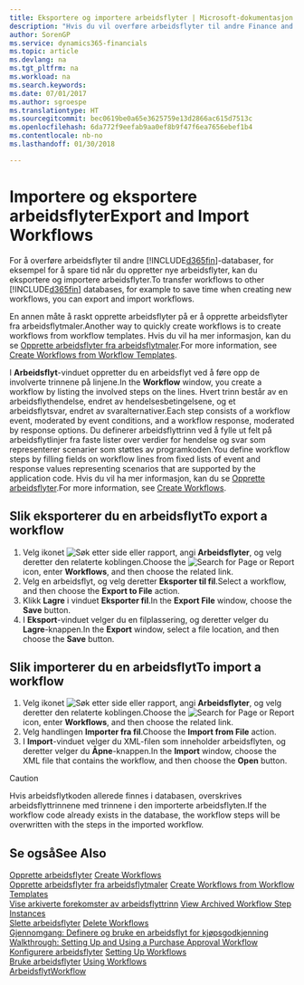 ```yaml
---
title: Eksportere og importere arbeidsflyter | Microsoft-dokumentasjon
description: "Hvis du vil overføre arbeidsflyter til andre Finance and Operations, Business edition-databaser, for eksempel for å spare tid når du oppretter nye arbeidsflyter, kan du eksportere og importere arbeidsflyter."
author: SorenGP
ms.service: dynamics365-financials
ms.topic: article
ms.devlang: na
ms.tgt_pltfrm: na
ms.workload: na
ms.search.keywords: 
ms.date: 07/01/2017
ms.author: sgroespe
ms.translationtype: HT
ms.sourcegitcommit: bec0619be0a65e3625759e13d2866ac615d7513c
ms.openlocfilehash: 6da772f9eefab9aa0ef8b9f47f6ea7656ebef1b4
ms.contentlocale: nb-no
ms.lasthandoff: 01/30/2018

---
```

# <a name="export-and-import-workflows"></a><span data-ttu-id="4a0b7-103">Importere og eksportere arbeidsflyter</span><span class="sxs-lookup"><span data-stu-id="4a0b7-103">Export and Import Workflows</span></span>
<span data-ttu-id="4a0b7-104">For å overføre arbeidsflyter til andre [!INCLUDE[d365fin](includes/d365fin_md.md)]-databaser, for eksempel for å spare tid når du oppretter nye arbeidsflyter, kan du eksportere og importere arbeidsflyter.</span><span class="sxs-lookup"><span data-stu-id="4a0b7-104">To transfer workflows to other [!INCLUDE[d365fin](includes/d365fin_md.md)] databases, for example to save time when creating new workflows, you can export and import workflows.</span></span>  

 <span data-ttu-id="4a0b7-105">En annen måte å raskt opprette arbeidsflyter på er å opprette arbeidsflyter fra arbeidsflytmaler.</span><span class="sxs-lookup"><span data-stu-id="4a0b7-105">Another way to quickly create workflows is to create workflows from workflow templates.</span></span> <span data-ttu-id="4a0b7-106">Hvis du vil ha mer informasjon, kan du se [Opprette arbeidsflyter fra arbeidsflytmaler](across-how-to-create-workflows-from-workflow-templates.md).</span><span class="sxs-lookup"><span data-stu-id="4a0b7-106">For more information, see [Create Workflows from Workflow Templates](across-how-to-create-workflows-from-workflow-templates.md).</span></span>  

 <span data-ttu-id="4a0b7-107">I **Arbeidsflyt**-vinduet oppretter du en arbeidsflyt ved å føre opp de involverte trinnene på linjene.</span><span class="sxs-lookup"><span data-stu-id="4a0b7-107">In the **Workflow** window, you create a workflow by listing the involved steps on the lines.</span></span> <span data-ttu-id="4a0b7-108">Hvert trinn består av en arbeidsflythendelse, endret av hendelsesbetingelsene, og et arbeidsflytsvar, endret av svaralternativer.</span><span class="sxs-lookup"><span data-stu-id="4a0b7-108">Each step consists of a workflow event, moderated by event conditions, and a workflow response, moderated by response options.</span></span> <span data-ttu-id="4a0b7-109">Du definerer arbeidsflyttrinn ved å fylle ut felt på arbeidsflytlinjer fra faste lister over verdier for hendelse og svar som representerer scenarier som støttes av programkoden.</span><span class="sxs-lookup"><span data-stu-id="4a0b7-109">You define workflow steps by filling fields on workflow lines from fixed lists of event and response values representing scenarios that are supported by the application code.</span></span> <span data-ttu-id="4a0b7-110">Hvis du vil ha mer informasjon, kan du se [Opprette arbeidsflyter](across-how-to-create-workflows.md).</span><span class="sxs-lookup"><span data-stu-id="4a0b7-110">For more information, see [Create Workflows](across-how-to-create-workflows.md).</span></span>  

## <a name="to-export-a-workflow"></a><span data-ttu-id="4a0b7-111">Slik eksporterer du en arbeidsflyt</span><span class="sxs-lookup"><span data-stu-id="4a0b7-111">To export a workflow</span></span>  
1.  <span data-ttu-id="4a0b7-112">Velg ikonet ![Søk etter side eller rapport](media/ui-search/search_small.png "Søk etter side eller rapport"), angi **Arbeidsflyter**, og velg deretter den relaterte koblingen.</span><span class="sxs-lookup"><span data-stu-id="4a0b7-112">Choose the ![Search for Page or Report](media/ui-search/search_small.png "Search for Page or Report icon") icon, enter **Workflows**, and then choose the related link.</span></span>  
2.  <span data-ttu-id="4a0b7-113">Velg en arbeidsflyt, og velg deretter **Eksporter til fil**.</span><span class="sxs-lookup"><span data-stu-id="4a0b7-113">Select a workflow, and then choose the **Export to File** action.</span></span>  
3.  <span data-ttu-id="4a0b7-114">Klikk **Lagre** i vinduet **Eksporter fil**.</span><span class="sxs-lookup"><span data-stu-id="4a0b7-114">In the **Export File** window, choose the **Save** button.</span></span>  
4.  <span data-ttu-id="4a0b7-115">I **Eksport**-vinduet velger du en filplassering, og deretter velger du **Lagre**-knappen.</span><span class="sxs-lookup"><span data-stu-id="4a0b7-115">In the **Export** window, select a file location, and then choose the **Save** button.</span></span>  

## <a name="to-import-a-workflow"></a><span data-ttu-id="4a0b7-116">Slik importerer du en arbeidsflyt</span><span class="sxs-lookup"><span data-stu-id="4a0b7-116">To import a workflow</span></span>  
1.  <span data-ttu-id="4a0b7-117">Velg ikonet ![Søk etter side eller rapport](media/ui-search/search_small.png "Søk etter side eller rapport"), angi **Arbeidsflyter**, og velg deretter den relaterte koblingen.</span><span class="sxs-lookup"><span data-stu-id="4a0b7-117">Choose the ![Search for Page or Report](media/ui-search/search_small.png "Search for Page or Report icon") icon, enter **Workflows**, and then choose the related link.</span></span>  
2.  <span data-ttu-id="4a0b7-118">Velg handlingen **Importer fra fil**.</span><span class="sxs-lookup"><span data-stu-id="4a0b7-118">Choose the **Import from File** action.</span></span>  
3.  <span data-ttu-id="4a0b7-119">I **Import**-vinduet velger du XML-filen som inneholder arbeidsflyten, og deretter velger du **Åpne**-knappen.</span><span class="sxs-lookup"><span data-stu-id="4a0b7-119">In the **Import** window, choose the XML file that contains the workflow, and then choose the **Open** button.</span></span>  

> [!CAUTION]  
>  <span data-ttu-id="4a0b7-120">Hvis arbeidsflytkoden allerede finnes i databasen, overskrives arbeidsflyttrinnene med trinnene i den importerte arbeidsflyten.</span><span class="sxs-lookup"><span data-stu-id="4a0b7-120">If the workflow code already exists in the database, the workflow steps will be overwritten with the steps in the imported workflow.</span></span>  

## <a name="see-also"></a><span data-ttu-id="4a0b7-121">Se også</span><span class="sxs-lookup"><span data-stu-id="4a0b7-121">See Also</span></span>  
 <span data-ttu-id="4a0b7-122">[Opprette arbeidsflyter](across-how-to-create-workflows.md) </span><span class="sxs-lookup"><span data-stu-id="4a0b7-122">[Create Workflows](across-how-to-create-workflows.md) </span></span>  
 <span data-ttu-id="4a0b7-123">[Opprette arbeidsflyter fra arbeidsflytmaler](across-how-to-create-workflows-from-workflow-templates.md) </span><span class="sxs-lookup"><span data-stu-id="4a0b7-123">[Create Workflows from Workflow Templates](across-how-to-create-workflows-from-workflow-templates.md) </span></span>  
 <span data-ttu-id="4a0b7-124">[Vise arkiverte forekomster av arbeidsflyttrinn](across-how-to-view-archived-workflow-step-instances.md) </span><span class="sxs-lookup"><span data-stu-id="4a0b7-124">[View Archived Workflow Step Instances](across-how-to-view-archived-workflow-step-instances.md) </span></span>  
 <span data-ttu-id="4a0b7-125">[Slette arbeidsflyter](across-how-to-delete-workflows.md) </span><span class="sxs-lookup"><span data-stu-id="4a0b7-125">[Delete Workflows](across-how-to-delete-workflows.md) </span></span>  
 <span data-ttu-id="4a0b7-126">[Gjennomgang: Definere og bruke en arbeidsflyt for kjøpsgodkjenning](walkthrough-setting-up-and-using-a-purchase-approval-workflow.md) </span><span class="sxs-lookup"><span data-stu-id="4a0b7-126">[Walkthrough: Setting Up and Using a Purchase Approval Workflow](walkthrough-setting-up-and-using-a-purchase-approval-workflow.md) </span></span>  
 <span data-ttu-id="4a0b7-127">[Konfigurere arbeidsflyter](across-set-up-workflows.md) </span><span class="sxs-lookup"><span data-stu-id="4a0b7-127">[Setting Up Workflows](across-set-up-workflows.md) </span></span>  
 <span data-ttu-id="4a0b7-128">[Bruke arbeidsflyter](across-use-workflows.md) </span><span class="sxs-lookup"><span data-stu-id="4a0b7-128">[Using Workflows](across-use-workflows.md) </span></span>  
 [<span data-ttu-id="4a0b7-129">Arbeidsflyt</span><span class="sxs-lookup"><span data-stu-id="4a0b7-129">Workflow</span></span>](across-workflow.md)   


